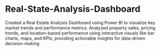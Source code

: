 # Real-State-Analysis-Dashboard
Created a Real Estate Analysis Dashboard using Power BI to visualize key market trends and performance metrics. Analyzed property sales, pricing trends, and location-based performance using interactive visuals like bar charts, maps, and KPIs, providing actionable insights for data-driven decision-making
